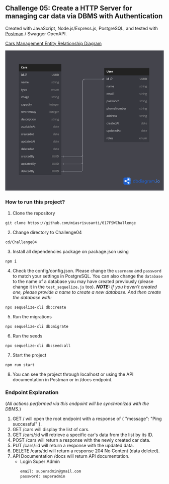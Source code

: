 ## Challenge 05: Create a HTTP Server for managing car data via DBMS with Authentication

Created with JavaScript, Node.js/Express.js, PostgreSQL, and tested with [Postman](https://www.postman.com/miesedapkrispi/workspace/api-mia/collection/29759373-66cdd7cd-87d4-4d61-a55f-f5ac700beb72?action=share&creator=29759373) / Swagger OpenAPI.

[Cars Management Entity Relationship Diagram](https://dbdiagram.io/d/Car-Management-651feaebffbf5169f02c8375)

![ERD](https://github.com/miasrisusanti/017FSWChallenge/blob/83dcd69dde286fb3d3a524fad1d603984430eb84/Challenge05/Car%20Management.png)


### How to run this project?
1. Clone the repository
```
git clone https://github.com/miasrisusanti/017FSWChallenge
```

2. Change directory to Challenge04
```
cd/Challenge04
```

3. Install all dependencies package on package.json using
```
npm i
```

4. Check the config/config.json. Please change the `username` and `password` to match your settings in PostgreSQL. You can also change the `database` to the name of a database you may have created previously (please change it in the `test_sequelize.js` too). ___NOTE:__ If you haven't created one, please provide a name to create a new database. And then create the database with:_ 
```
npx sequelize-cli db:create
```

5. Run the migrations
```
npx sequelize-cli db:migrate
```

6. Run the seeds
```
npx sequelize-cli db:seed:all
```

7. Start the project
```
npm run start
```

8. You can see the project through localhost or using the API documentation in Postman or in /docs endpoint.


### Endpoint Explanation
(_All actions performed via this endpoint will be synchronized with the DBMS._)
1. GET / will open the root endpoint with a response of { "message": "Ping successful" }.
2. GET /cars will display the list of cars.
3. GET /cars/:id will retrieve a specific car's data from the list by its ID.
4. POST /cars will return a response with the newly created car data.
5. PUT /cars/:id will return a response with the updated data.
6. DELETE /cars/:id will return a response 204 No Content (data deleted).
7. API Documentation /docs will return API documentation.
   - Login Super Admin
     ```
     email: superadmin@gmail.com
     password: superadmin
     ```
